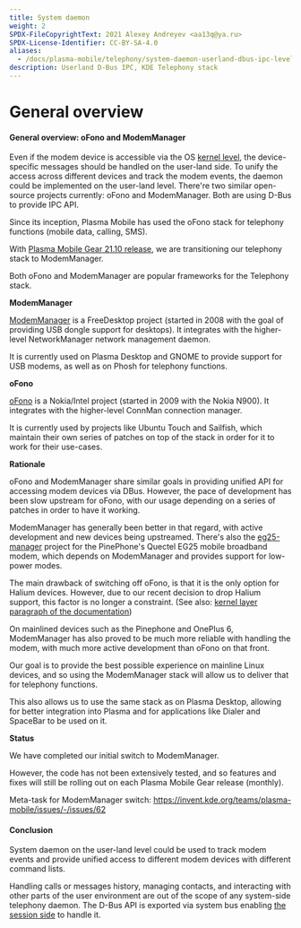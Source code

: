 ```yaml
---
title: System daemon
weight: 2
SPDX-FileCopyrightText: 2021 Alexey Andreyev <aa13q@ya.ru>
SPDX-License-Identifier: CC-BY-SA-4.0
aliases:
  - /docs/plasma-mobile/telephony/system-daemon-userland-dbus-ipc-level/
description: Userland D-Bus IPC, KDE Telephony stack
---
```


# General overview

#### General overview: oFono and ModemManager

Even if the modem device is accessible via the OS [kernel level](../../../../../content/docs/packaging/plasma-mobile/telephony/kernel-layer/), the device-specific messages should be handled on the user-land side. To unify the access across different devices and track the modem events, the daemon could be implemented on the user-land level. There're two similar open-source projects currently: oFono and ModemManager. Both are using D-Bus to provide IPC API.

Since its inception, Plasma Mobile has used the oFono stack for telephony functions (mobile data, calling, SMS).

With [Plasma Mobile Gear 21.10 release](https://www.plasma-mobile.org/blog/), we are transitioning our telephony stack to ModemManager.

Both oFono and ModemManager are popular frameworks for the Telephony stack.

**ModemManager**

[ModemManager](../../../../../content/docs/packaging/plasma-mobile/telephony/system-daemon-userland-dbus-ipc-level/modem-manager/) is a FreeDesktop project (started in 2008 with the goal of providing USB dongle support for desktops). It integrates with the higher-level NetworkManager network management daemon.

It is currently used on Plasma Desktop and GNOME to provide support for USB modems, as well as on Phosh for telephony functions.

**oFono**

[oFono](../../../../../content/docs/packaging/plasma-mobile/telephony/system-daemon-userland-dbus-ipc-level/ofono/) is a Nokia/Intel project (started in 2009 with the Nokia N900). It integrates with the higher-level ConnMan connection manager.

It is currently used by projects like Ubuntu Touch and Sailfish, which maintain their own series of patches on top of the stack in order for it to work for their use-cases.

**Rationale**

oFono and ModemManager share similar goals in providing unified API for accessing modem devices via DBus. However, the pace of development has been slow upstream for oFono, with our usage depending on a series of patches in order to have it working.

ModemManager has generally been better in that regard, with active development and new devices being upstreamed. There's also the [eg25-manager](https://gitlab.com/mobian1/eg25-manager) project for the PinePhone's Quectel EG25 mobile broadband modem, which depends on ModemManager and provides support for low-power modes.

The main drawback of switching off oFono, is that it is the only option for Halium devices. However, due to our recent decision to drop Halium support, this factor is no longer a constraint. (See also: [kernel layer paragraph of the documentation](../../../../../content/docs/packaging/plasma-mobile/telephony/kernel-layer/))

On mainlined devices such as the Pinephone and OnePlus 6, ModemManager has also proved to be much more reliable with handling the modem, with much more active development than oFono on that front.

Our goal is to provide the best possible experience on mainline Linux devices, and so using the ModemManager stack will allow us to deliver that for telephony functions.

This also allows us to use the same stack as on Plasma Desktop, allowing for better integration into Plasma and for applications like Dialer and SpaceBar to be used on it.

**Status**

We have completed our initial switch to ModemManager.

However, the code has not been extensively tested, and so features and fixes will still be rolling out on each Plasma Mobile Gear release (monthly).

Meta-task for ModemManager switch: https://invent.kde.org/teams/plasma-mobile/issues/-/issues/62

#### Conclusion

System daemon on the user-land level could be used to track modem events and provide unified access to different modem devices with different command lists.

Handling calls or messages history, managing contacts, and interacting with other parts of the user environment are out of the scope of any system-side telephony daemon. The D-Bus API is exported via system bus enabling [the session side](../../../../../content/docs/packaging/plasma-mobile/telephony/session-daemon-userland-dbus-ipc-level/) to handle it.
